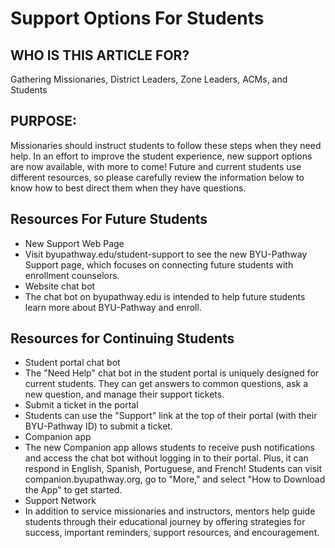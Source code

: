 # Support Options For Students

## WHO IS THIS ARTICLE FOR?
Gathering Missionaries, District Leaders, Zone Leaders, ACMs, and Students

## PURPOSE:
Missionaries should instruct students to follow these steps when they need help. In an effort to improve the student experience, new support options are now available, with more to come! Future and current students use different resources, so please carefully review the information below to know how to best direct them when they have questions.

## Resources For Future Students
- New Support Web Page
- Visit byupathway.edu/student-support to see the new BYU-Pathway Support page, which focuses on connecting future students with enrollment counselors.
- Website chat bot
- The chat bot on byupathway.edu is intended to help future students learn more about BYU-Pathway and enroll.

## Resources for Continuing Students
- Student portal chat bot
- The "Need Help" chat bot in the student portal is uniquely designed for current students. They can get answers to common questions, ask a new question, and manage their support tickets.
- Submit a ticket in the portal
- Students can use the "Support" link at the top of their portal (with their BYU-Pathway ID) to submit a ticket.
- Companion app
- The new Companion app allows students to receive push notifications and access the chat bot without logging in to their portal. Plus, it can respond in English, Spanish, Portuguese, and French! Students can visit companion.byupathway.org, go to "More," and select "How to Download the App" to get started.
- Support Network
- In addition to service missionaries and instructors, mentors help guide students through their educational journey by offering strategies for success, important reminders, support resources, and encouragement.


